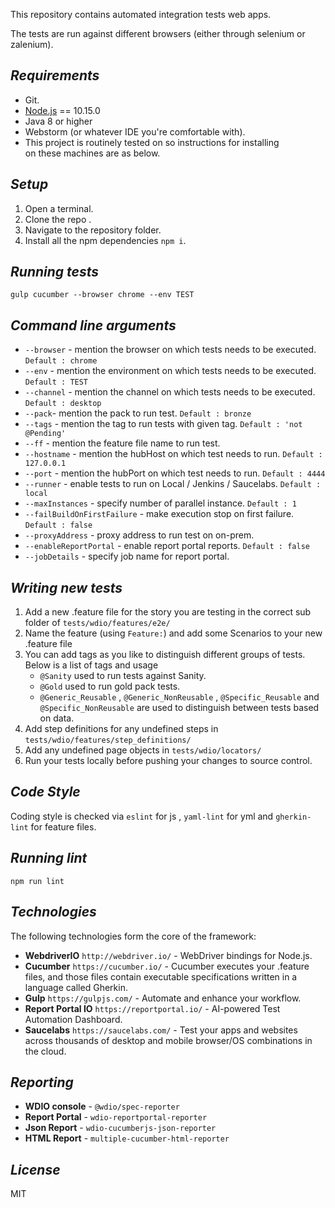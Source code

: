 
This repository contains automated integration tests web apps.  
  
The tests are run against different browsers (either through selenium or zalenium).  
  
## *Requirements*  
  
* Git.  
* [Node.js](https://nodejs.org/) == 10.15.0  
* Java 8 or higher    
* Webstorm (or whatever IDE you're comfortable with).  
* This project is routinely tested on so instructions for installing  
  on these machines are as below.  
  
## *Setup*  
  
1. Open a terminal.  
2. Clone the repo .  
3. Navigate to the repository folder.  
4. Install all the npm dependencies `npm i`.  
  
## *Running tests*  
  
`gulp cucumber --browser chrome --env TEST`  
  
## *Command line arguments*  
* `--browser` - mention the browser on which tests needs to be executed. `Default : chrome`  
* `--env` - mention the environment on which tests needs to be executed. `Default : TEST`  
* `--channel` - mention the channel on which tests needs to be executed. `Default : desktop`  
* `--pack`- mention the pack to run test. `Default : bronze`  
* `--tags` - mention the tag to run tests with given tag. `Default : 'not @Pending'`  
* `--ff` - mention the feature file name to run test.  
* `--hostname` - mention the hubHost on which test needs to run. `Default : 127.0.0.1`  
* `--port` - mention the hubPort on which test needs to run. `Default : 4444`  
* `--runner` - enable tests to run on Local / Jenkins / Saucelabs. `Default : local`  
* `--maxInstances` - specify number of parallel instance. `Default : 1`  
* `--failBuildOnFirstFailure` - make execution stop on first failure. `Default : false`  
* `--proxyAddress` - proxy address to run test on on-prem.  
* `--enableReportPortal` - enable report portal reports. `Default : false`  
* `--jobDetails` - specify job name for report portal.  
  
  
## *Writing new tests*  
  
1. Add a new .feature file for the story you are testing in the correct sub folder of `tests/wdio/features/e2e/`  
2. Name the feature (using `Feature:`) and add some Scenarios to your new .feature file  
3. You can add tags as you like to distinguish different groups of tests. Below is a list of tags and usage  
   * `@Sanity` used to run tests against Sanity.  
   * `@Gold` used to run gold pack tests.  
   * `@Generic_Reusable` , `@Generic_NonReusable` , `@Specific_Reusable` and `@Specific_NonReusable` are used to distinguish between tests based on data.  
4. Add step definitions for any undefined steps in `tests/wdio/features/step_definitions/`  
5. Add any undefined page objects in `tests/wdio/locators/`  
6. Run your tests locally before pushing your changes to source control.  
  
## *Code Style*  
  
Coding style is checked via `eslint` for js , `yaml-lint` for yml and `gherkin-lint` for feature files.  
  
## *Running lint*  
  
`npm run lint`  
  
## *Technologies*  
  
The following technologies form the core of the framework:  
  
* **WebdriverIO** `http://webdriver.io/` - WebDriver bindings for Node.js.   
* **Cucumber** `https://cucumber.io/` - Cucumber executes your .feature files, and those files contain executable specifications written in a language called Gherkin.  
* **Gulp** `https://gulpjs.com/` - Automate and enhance your workflow.  
* **Report Portal IO** `https://reportportal.io/` - AI-powered Test Automation Dashboard.  
* **Saucelabs** `https://saucelabs.com/` - Test your apps and websites across thousands of desktop and mobile browser/OS combinations in the cloud.  
  
## *Reporting*  
  
* **WDIO console** - `@wdio/spec-reporter`  
* **Report Portal** - `wdio-reportportal-reporter`  
* **Json Report** - `wdio-cucumberjs-json-reporter`  
* **HTML Report** - `multiple-cucumber-html-reporter`  
  
  
*License*  
----  
MIT
